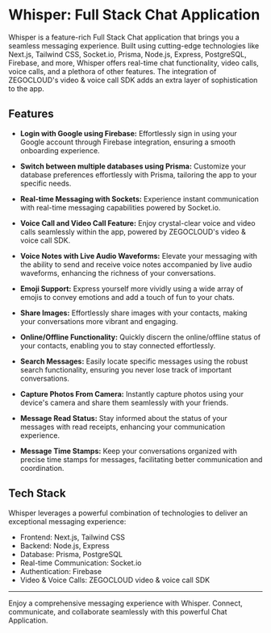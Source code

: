 # Whisper: Full Stack Chat Application

Whisper is a feature-rich Full Stack Chat application that brings you a seamless messaging experience. Built using cutting-edge technologies like Next.js, Tailwind CSS, Socket.io, Prisma, Node.js, Express, PostgreSQL, Firebase, and more, Whisper offers real-time chat functionality, video calls, voice calls, and a plethora of other features. The integration of ZEGOCLOUD's video & voice call SDK adds an extra layer of sophistication to the app.

## Features

- **Login with Google using Firebase:** Effortlessly sign in using your Google account through Firebase integration, ensuring a smooth onboarding experience.

- **Switch between multiple databases using Prisma:** Customize your database preferences effortlessly with Prisma, tailoring the app to your specific needs.

- **Real-time Messaging with Sockets:** Experience instant communication with real-time messaging capabilities powered by Socket.io.

- **Voice Call and Video Call Feature:** Enjoy crystal-clear voice and video calls seamlessly within the app, powered by ZEGOCLOUD's video & voice call SDK.

- **Voice Notes with Live Audio Waveforms:** Elevate your messaging with the ability to send and receive voice notes accompanied by live audio waveforms, enhancing the richness of your conversations.

- **Emoji Support:** Express yourself more vividly using a wide array of emojis to convey emotions and add a touch of fun to your chats.

- **Share Images:** Effortlessly share images with your contacts, making your conversations more vibrant and engaging.

- **Online/Offline Functionality:** Quickly discern the online/offline status of your contacts, enabling you to stay connected effortlessly.

- **Search Messages:** Easily locate specific messages using the robust search functionality, ensuring you never lose track of important conversations.

- **Capture Photos From Camera:** Instantly capture photos using your device's camera and share them seamlessly with your friends.

- **Message Read Status:** Stay informed about the status of your messages with read receipts, enhancing your communication experience.

- **Message Time Stamps:** Keep your conversations organized with precise time stamps for messages, facilitating better communication and coordination.

## Tech Stack

Whisper leverages a powerful combination of technologies to deliver an exceptional messaging experience:

- Frontend: Next.js, Tailwind CSS
- Backend: Node.js, Express
- Database: Prisma, PostgreSQL
- Real-time Communication: Socket.io
- Authentication: Firebase
- Video & Voice Calls: ZEGOCLOUD video & voice call SDK

---

Enjoy a comprehensive messaging experience with Whisper. Connect, communicate, and collaborate seamlessly with this powerful Chat Application.
